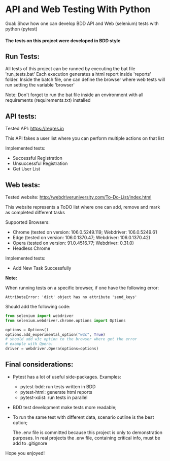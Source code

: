 # API and Web Testing With Python

Goal: Show how one can develop BDD API and Web (selenium) tests with python (pytest)


#### The tests on this project were developed in BDD style

## Run Tests:

All tests of this project can be runned by executing the bat file 'run_tests.bat'
Each execution generates a html report inside 'reports' folder.
Inside the batch file, one can define the browser where web tests will run setting the variable 'browser'

Note: Don't forget to run the bat file inside an environment with all requirements (requirements.txt) installed

## API tests:

  Tested API: https://reqres.in

  This API fakes a user list where you can perform multiple actions on that list
  
  Implemented tests:
  - Successful Registration
  - Unsuccessful Registration
  - Get User List

## Web tests:

  Tested website: http://webdriveruniversity.com/To-Do-List/index.html

  This website represents a ToDO list where one can add, remove and mark as completed different tasks

  Supported Browsers:
  - Chrome (tested on version: 106.0.5249.119; Webdriver:  106.0.5249.61
  - Edge (tested on version: 106.0.1370.47; Webdriver:  106.0.1370.42)
  - Opera (tested on version: 91.0.4516.77; Webdriver:  0.31.0)
  - Headless Chrome
  
  Implemented tests:
  - Add New Task Successfully

**Note:**

  When running tests on a specific browser, if one have the following error: 
      
    AttributeError: 'dict' object has no attribute 'send_keys'

  Should add the following code:

  ```python
  from selenium import webdriver
  from selenium.webdriver.chrome.options import Options
  
  options = Options()
  options.add_experimental_option("w3c", True)
  # should add w3c option to the browser where get the error
  # example with Opera:
  driver = webdriver.Opera(options=options)
  ```
    
## Final considerations:

- Pytest has a lot of useful side-packages. Examples: 
  - pytest-bdd: run tests written in BDD
  - pytest-html: generate html reports
  - pytest-xdist: run tests in parallel
- BDD test development make tests more readable;
- To run the same test with different data, scenario outline is the best option;

  The .env file is committed because this project is only to demonstration purposes.
  In real projects the .env file, containing critical info, must be add to .gitignore

Hope you enjoyed!

  


